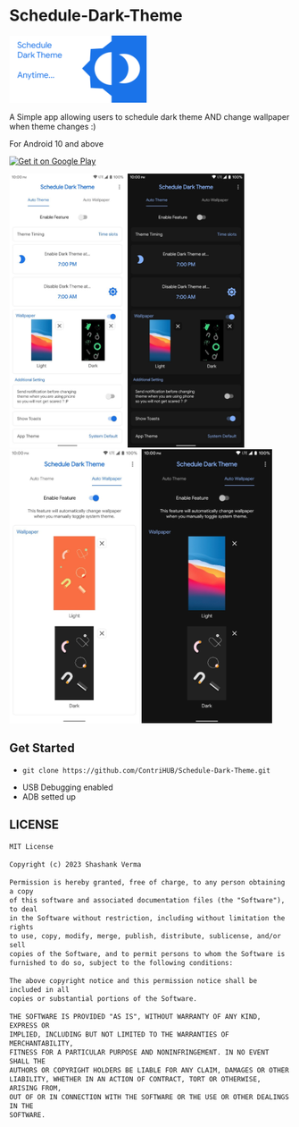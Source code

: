 
# Schedule-Dark-Theme
<img alt="img" src="images/play_store.png" height="120px"/>

A Simple app allowing users to schedule dark theme AND change wallpaper when theme changes :)

For Android 10 and above

<a href="https://play.google.com/store/apps/details?id=com.alpha.dev.schedule_dark_theme"><img alt="Get it on Google Play" src="https://play.google.com/intl/en_us/badges/images/generic/en-play-badge.png" height="60px"/></a>

<img alt="screenshot" src="images/Screenshot1.png" height="490px"/>    <img alt="screenshot" src="images/Screenshot2.png" height="490px"/>    <img alt="screenshot" src="images/Screenshot3.png" height="490px"/>    <img alt="screenshot" src="images/Screenshot4.png" height="490px"/>

## Get Started

- ```
  git clone https://github.com/ContriHUB/Schedule-Dark-Theme.git
  ```
- USB Debugging enabled
- ADB setted up

## LICENSE
```
MIT License

Copyright (c) 2023 Shashank Verma

Permission is hereby granted, free of charge, to any person obtaining a copy
of this software and associated documentation files (the "Software"), to deal
in the Software without restriction, including without limitation the rights
to use, copy, modify, merge, publish, distribute, sublicense, and/or sell
copies of the Software, and to permit persons to whom the Software is
furnished to do so, subject to the following conditions:

The above copyright notice and this permission notice shall be included in all
copies or substantial portions of the Software.

THE SOFTWARE IS PROVIDED "AS IS", WITHOUT WARRANTY OF ANY KIND, EXPRESS OR
IMPLIED, INCLUDING BUT NOT LIMITED TO THE WARRANTIES OF MERCHANTABILITY,
FITNESS FOR A PARTICULAR PURPOSE AND NONINFRINGEMENT. IN NO EVENT SHALL THE
AUTHORS OR COPYRIGHT HOLDERS BE LIABLE FOR ANY CLAIM, DAMAGES OR OTHER
LIABILITY, WHETHER IN AN ACTION OF CONTRACT, TORT OR OTHERWISE, ARISING FROM,
OUT OF OR IN CONNECTION WITH THE SOFTWARE OR THE USE OR OTHER DEALINGS IN THE
SOFTWARE.
```

